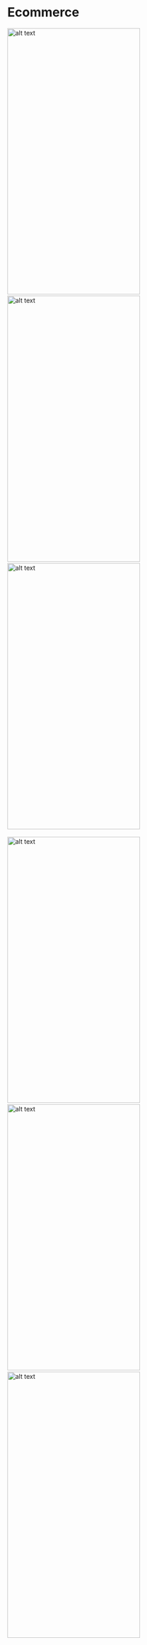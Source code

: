 # Ecommerce


  <img src="https://user-images.githubusercontent.com/24357731/144752208-b49a6715-1e7d-43b1-9879-58a7aca83aae.png" alt="alt text" width="300" 
height="600"> &nbsp;&nbsp;&nbsp;&nbsp;   <img src="https://user-images.githubusercontent.com/24357731/144752439-21069ec3-26f8-463a-af1c-267bca84bda5.png" alt="alt text" width="300" 
height="600"> &nbsp;&nbsp;&nbsp;&nbsp;<img src="https://user-images.githubusercontent.com/24357731/144752205-c2d7a34e-a919-4a33-98f2-993cbbe8ed2e.png" alt="alt text" width="300" height="600">&nbsp;&nbsp;&nbsp;&nbsp;   

<img src="https://user-images.githubusercontent.com/24357731/144752210-11118e83-c0cb-4a1f-b40d-1ac76fc2f065.png" alt="alt text" width="300" height="600">&nbsp;&nbsp;&nbsp;&nbsp;    <img src="https://user-images.githubusercontent.com/24357731/144752217-f15ce2f7-a0ac-4003-b196-d4242f0a7414.png"
alt="alt text" width="300" height="600"> &nbsp;&nbsp;&nbsp;&nbsp;    <img src="https://user-images.githubusercontent.com/24357731/144752219-768fc539-58a4-43aa-be7d-0bde6e84c679.png" alt="alt text" width="300" height="600"> 

